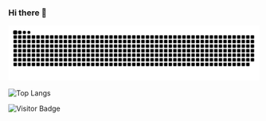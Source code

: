 ### Hi there 👋

<!--
**Noctho01/Noctho01** is a ✨ _special_ ✨ repository because its `README.md` (this file) appears on your GitHub profile.

Here are some ideas to get you started:

- 🔭 I’m currently working on ...
- 🌱 I’m currently learning ...
- 👯 I’m looking to collaborate on ...
- 🤔 I’m looking for help with ...
- 💬 Ask me about ...
- 📫 How to reach me: ...
- 😄 Pronouns: ...
- ⚡ Fun fact: ...
-->

![Snake animation](https://raw.githubusercontent.com/Platane/snk/output/github-contribution-grid-snake.svg)

![Top Langs](https://github-readme-stats.vercel.app/api/top-langs/?username=Noctho01&hide=TeX&layout=compact)

![Visitor Badge](https://visitor-badge.laobi.icu/badge?page_id=Noctho01.Noctho01)
